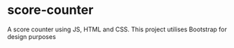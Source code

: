 # score-counter
A score counter using JS, HTML and CSS. This project utilises Bootstrap for design purposes
